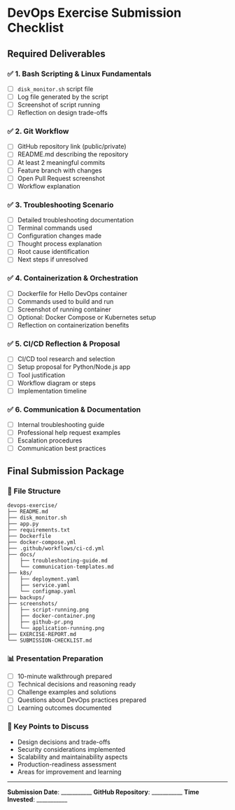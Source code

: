 # DevOps Exercise Submission Checklist

## Required Deliverables

### ✅ 1. Bash Scripting & Linux Fundamentals
- [ ] `disk_monitor.sh` script file
- [ ] Log file generated by the script
- [ ] Screenshot of script running
- [ ] Reflection on design trade-offs

### ✅ 2. Git Workflow
- [ ] GitHub repository link (public/private)
- [ ] README.md describing the repository
- [ ] At least 2 meaningful commits
- [ ] Feature branch with changes
- [ ] Open Pull Request screenshot
- [ ] Workflow explanation

### ✅ 3. Troubleshooting Scenario
- [ ] Detailed troubleshooting documentation
- [ ] Terminal commands used
- [ ] Configuration changes made
- [ ] Thought process explanation
- [ ] Root cause identification
- [ ] Next steps if unresolved

### ✅ 4. Containerization & Orchestration
- [ ] Dockerfile for Hello DevOps container
- [ ] Commands used to build and run
- [ ] Screenshot of running container
- [ ] Optional: Docker Compose or Kubernetes setup
- [ ] Reflection on containerization benefits

### ✅ 5. CI/CD Reflection & Proposal
- [ ] CI/CD tool research and selection
- [ ] Setup proposal for Python/Node.js app
- [ ] Tool justification
- [ ] Workflow diagram or steps
- [ ] Implementation timeline

### ✅ 6. Communication & Documentation
- [ ] Internal troubleshooting guide
- [ ] Professional help request examples
- [ ] Escalation procedures
- [ ] Communication best practices

## Final Submission Package

### 📁 File Structure
```
devops-exercise/
├── README.md
├── disk_monitor.sh
├── app.py
├── requirements.txt
├── Dockerfile
├── docker-compose.yml
├── .github/workflows/ci-cd.yml
├── docs/
│   ├── troubleshooting-guide.md
│   └── communication-templates.md
├── k8s/
│   ├── deployment.yaml
│   ├── service.yaml
│   └── configmap.yaml
├── backups/
├── screenshots/
│   ├── script-running.png
│   ├── docker-container.png
│   ├── github-pr.png
│   └── application-running.png
├── EXERCISE-REPORT.md
└── SUBMISSION-CHECKLIST.md
```

### 📊 Presentation Preparation
- [ ] 10-minute walkthrough prepared
- [ ] Technical decisions and reasoning ready
- [ ] Challenge examples and solutions
- [ ] Questions about DevOps practices prepared
- [ ] Learning outcomes documented

### 🎯 Key Points to Discuss
- Design decisions and trade-offs
- Security considerations implemented
- Scalability and maintainability aspects
- Production-readiness assessment
- Areas for improvement and learning

---
**Submission Date**: ___________
**GitHub Repository**: ___________
**Time Invested**: ___________

